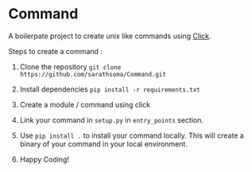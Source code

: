 # Command
A boilerpate project to create unix like commands using [Click](https://github.com/pallets/click).

Steps to create a command :

1.	Clone the repository
	`
	git clone https://github.com/sarathsoma/Command.git
	`
2. Install dependencies
	`
	pip install -r requirements.txt
	`
	
3. Create a module / command using click
4. Link your command in `setup.py` in `entry_points` section.
5. Use `pip install .` to install your command locally. This will create a binary of your command in your local environment. 
6. Happy Coding!
